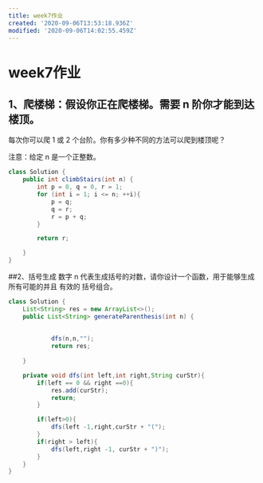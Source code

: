 ```yaml
---
title: week7作业
created: '2020-09-06T13:53:18.936Z'
modified: '2020-09-06T14:02:55.459Z'
---
```


# week7作业

## 1、爬楼梯：假设你正在爬楼梯。需要 n 阶你才能到达楼顶。

每次你可以爬 1 或 2 个台阶。你有多少种不同的方法可以爬到楼顶呢？

注意：给定 n 是一个正整数。
```Java
class Solution {
    public int climbStairs(int n) {
        int p = 0, q = 0, r = 1;
        for (int i = 1; i <= n; ++i){
            p = q;
            q = r;
            r = p + q;
        }

        return r;

    }
}
```
##2、括号生成
数字 n 代表生成括号的对数，请你设计一个函数，用于能够生成所有可能的并且 有效的 括号组合。
```Java
class Solution {
    List<String> res = new ArrayList<>();
    public List<String> generateParenthesis(int n) {
        
       
            dfs(n,n,"");
            return res;
        
    }

    private void dfs(int left,int right,String curStr){
        if(left == 0 && right ==0){
            res.add(curStr);
            return;
        }

        if(left>0){
            dfs(left -1,right,curStr + "(");
        }
        if(right > left){
            dfs(left,right -1, curStr + ")");
        }
    }
}
```
